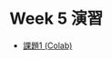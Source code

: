   # Week 5 演習

  - [課題1 (Colab)](https://colab.research.google.com/drive/1tmZFbp6F37gR9evcasTN9K3L262qvTyp?usp=sharing)
